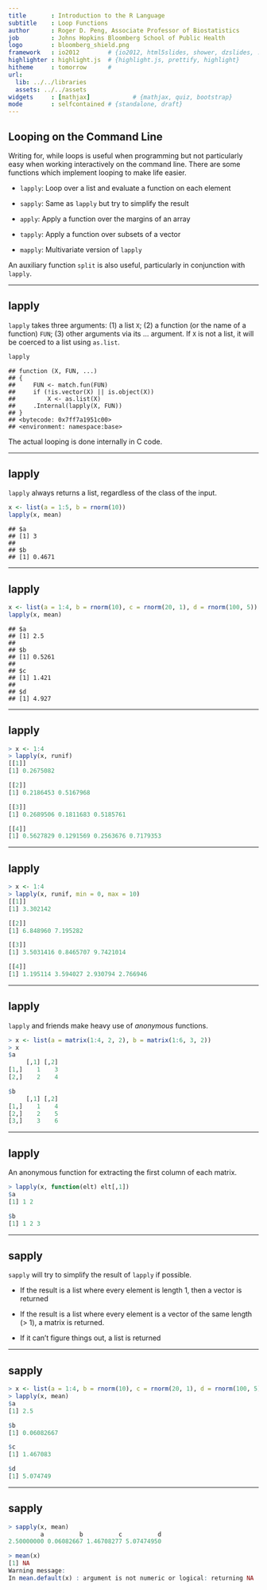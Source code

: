 ```yaml
---
title       : Introduction to the R Language
subtitle    : Loop Functions
author      : Roger D. Peng, Associate Professor of Biostatistics
job         : Johns Hopkins Bloomberg School of Public Health
logo        : bloomberg_shield.png
framework   : io2012        # {io2012, html5slides, shower, dzslides, ...}
highlighter : highlight.js  # {highlight.js, prettify, highlight}
hitheme     : tomorrow      # 
url:
  lib: ../../libraries
  assets: ../../assets
widgets     : [mathjax]            # {mathjax, quiz, bootstrap}
mode        : selfcontained # {standalone, draft}
---
```


## Looping on the Command Line

Writing for, while loops is useful when programming but not particularly easy when working interactively on the command line. There are some functions which implement looping to make life easier.

- `lapply`: Loop over a list and evaluate a function on each element 

- `sapply`: Same as `lapply` but try to simplify the result

- `apply`: Apply a function over the margins of an array

- `tapply`: Apply a function over subsets of a vector

- `mapply`: Multivariate version of `lapply`

An auxiliary function `split` is also useful, particularly in conjunction with `lapply`.

---

## lapply

`lapply` takes three arguments: (1) a list `X`; (2) a function (or the
name of a function) `FUN`; (3) other arguments via its
... argument. If `X` is not a list, it will be coerced to a list using
`as.list`.


```r
lapply
```

```
## function (X, FUN, ...) 
## {
##     FUN <- match.fun(FUN)
##     if (!is.vector(X) || is.object(X)) 
##         X <- as.list(X)
##     .Internal(lapply(X, FUN))
## }
## <bytecode: 0x7ff7a1951c00>
## <environment: namespace:base>
```


The actual looping is done internally in C code.

---

## lapply

`lapply` always returns a list, regardless of the class of the input.


```r
x <- list(a = 1:5, b = rnorm(10))
lapply(x, mean)
```

```
## $a
## [1] 3
## 
## $b
## [1] 0.4671
```


---

## lapply


```r
x <- list(a = 1:4, b = rnorm(10), c = rnorm(20, 1), d = rnorm(100, 5))
lapply(x, mean)
```

```
## $a
## [1] 2.5
## 
## $b
## [1] 0.5261
## 
## $c
## [1] 1.421
## 
## $d
## [1] 4.927
```


---

## lapply

```r
> x <- 1:4
> lapply(x, runif)
[[1]]
[1] 0.2675082

[[2]]
[1] 0.2186453 0.5167968

[[3]]
[1] 0.2689506 0.1811683 0.5185761

[[4]]
[1] 0.5627829 0.1291569 0.2563676 0.7179353
```

---

## lapply

```r
> x <- 1:4
> lapply(x, runif, min = 0, max = 10)
[[1]]
[1] 3.302142

[[2]]
[1] 6.848960 7.195282

[[3]]
[1] 3.5031416 0.8465707 9.7421014

[[4]]
[1] 1.195114 3.594027 2.930794 2.766946
```

---

## lapply

`lapply` and friends make heavy use of _anonymous_ functions.

```r
> x <- list(a = matrix(1:4, 2, 2), b = matrix(1:6, 3, 2)) 
> x
$a
     [,1] [,2]
[1,]    1    3
[2,]    2    4

$b
     [,1] [,2]
[1,]    1    4
[2,]    2    5
[3,]    3    6
```

---

## lapply

An anonymous function for extracting the first column of each matrix.

```r
> lapply(x, function(elt) elt[,1])
$a
[1] 1 2

$b
[1] 1 2 3
```

---

## sapply

`sapply` will try to simplify the result of `lapply` if possible.

- If the result is a list where every element is length 1, then a vector is returned

- If the result is a list where every element is a vector of the same length (> 1), a matrix is returned.

- If it can’t figure things out, a list is returned

---

## sapply

```r
> x <- list(a = 1:4, b = rnorm(10), c = rnorm(20, 1), d = rnorm(100, 5))
> lapply(x, mean)
$a
[1] 2.5

$b
[1] 0.06082667

$c
[1] 1.467083

$d
[1] 5.074749
```

---

## sapply

```r
> sapply(x, mean) 
         a          b          c          d
2.50000000 0.06082667 1.46708277 5.07474950

> mean(x)
[1] NA
Warning message:
In mean.default(x) : argument is not numeric or logical: returning NA
```
